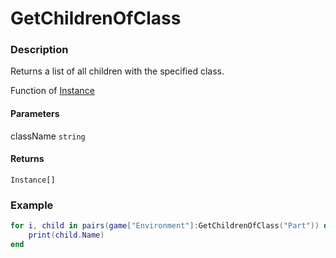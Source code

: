 # GetChildrenOfClass

### Description

Returns a list of all children with the specified class.

Function of [Instance](/classes/Instance/)

#### Parameters

className `string`

#### Returns

`Instance[]`

### Example

```lua
for i, child in pairs(game["Environment"]:GetChildrenOfClass("Part")) do
    print(child.Name)
end
```
